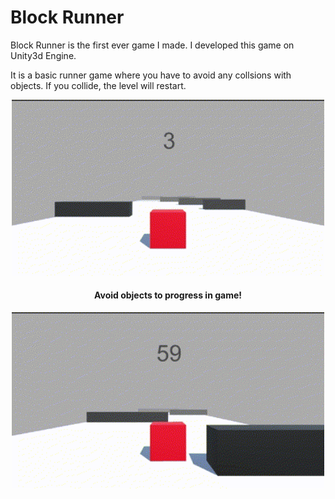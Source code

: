 # Block Runner

Block Runner is the first ever game I made.
I developed this game on Unity3d Engine. 

It is a basic runner game where you have to avoid any collsions with objects.
If you collide, the level will restart.

<p align="center">
  <img width="500" src="https://github.com/chiragnc22/blockRunner/blob/main/Assets/Textures/blockrunner1.gif" alt="Material Bread logo">
</p>

  <h4 align="center">Avoid objects to progress in game!</h4>
  
<p align="center">
  <img width="500" src="https://github.com/chiragnc22/blockRunner/blob/main/Assets/Textures/blockrunner2.gif" alt="Material Bread logo">
</p>
